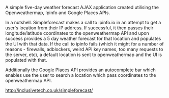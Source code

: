 A simple five-day weather forecast AJAX application created utilising the Openweathermap, Ipinfo and Google Places APIs.

In a nutshell. Simpleforecast makes a call to ipinfo.io in an attempt to get a user's location from their IP address. If successful, it then passes their longitude/latitude coordinates to the openweathermap API and upon success provides a 5 day weather forecast for that location and populates the UI with that data. If the call to ipinfo fails (which it might for a number of reasons - firewalls, adblockers, weird API key names, too many requests to the server, etc), a default location is sent to openweathermap and the UI is populated with that.

Additionally the Google Places API provides an autocomplete bar which enables use the user to search a location which pass coordinates to the openweathermap API.


http://inclusivetech.co.uk/simpleforecast/